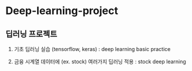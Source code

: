 # Deep-learning-project
## 딥러닝 프로젝트  

1. 기초 딥러닝 실습 (tensorflow, keras) : deep learning basic practice

2. 금융 시계열 데이터에 (ex. stock) 여러가지 딥러닝 적용 : stock deep learning 
